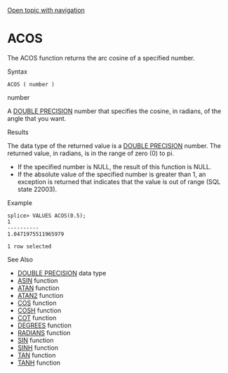 [Open topic with navigation](../../../index.html#Shared/SQLReference/BuiltInFcns/Acos.html)

<a href="" id="BuiltInFcns.Acos"></a>[]()ACOS
=============================================

The <span class="CodeFont">ACOS</span> function returns the arc cosine of a specified number.

Syntax

``` FcnSyntax
ACOS ( number )
```

number

A [<span class="CodeFont">DOUBLE PRECISION</span>](../DataTypes/DoublePrecision.html) number that specifies the cosine, in radians, of the angle that you want.

Results

The data type of the returned value is a [<span class="CodeFont">DOUBLE PRECISION</span>](../DataTypes/DoublePrecision.html) number. The returned value, in radians, is in the range of zero (<span class="CodeFont">0</span>) to <span class="CodeFont">pi</span>.

-   If the specified <span class="ItalicFont">number</span> is <span class="CodeFont">NULL</span>, the result of this function is <span class="CodeFont">NULL</span>.
-   If the absolute value of the specified number is greater than 1, an exception is returned that indicates that the value is out of range (SQL state 22003).

Example

``` Example
splice> VALUES ACOS(0.5);
1
----------
1.0471975511965979

1 row selected
```

See Also

-   [<span class="CodeFont">DOUBLE PRECISION</span>](../DataTypes/DoublePrecision.html) data type
-   [<span class="CodeFont">ASIN</span>](Asin.html) function
-   [<span class="CodeFont">ATAN</span>](Atan.html) function
-   [<span class="CodeFont">ATAN2</span>](Atan2.html) function
-   [<span class="CodeFont">COS</span>](Cos.html) function
-   [<span class="CodeFont">COSH</span>](Cosh.html) function
-   [<span class="CodeFont">COT</span>](Cot.html) function
-   [<span class="CodeFont">DEGREES</span>](Degrees.html) function
-   [<span class="CodeFont">RADIANS</span>](Radians.html) function
-   [<span class="CodeFont">SIN</span>](Sin.html) function
-   [<span class="CodeFont">SINH</span>](Sinh.html) function
-   [<span class="CodeFont">TAN</span>](Tan.html) function
-   [<span class="CodeFont">TANH</span>](Tanh.html) function

 


